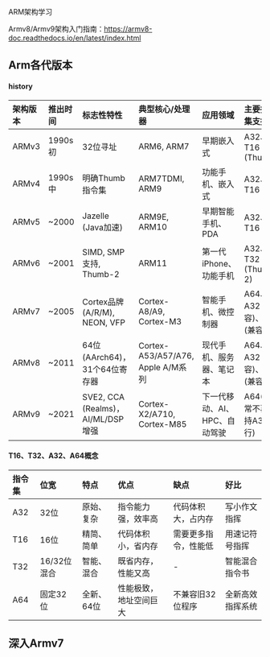 ARM架构学习

Armv8/Armv9架构入门指南：https://armv8-doc.readthedocs.io/en/latest/index.html

## Arm各代版本

#### history
| 架构版本 | 推出时间 | 标志性特性 | 典型核心/处理器 | 应用领域 | 主要指令集支持 |
|:---------|:---------|:-----------|:----------------|:---------|:----------|
| ARMv3 | 1990s初 | 32位寻址 | ARM6, ARM7 | 早期嵌入式 | A32、T16 (Thumb) |
| ARMv4 | 1990s中 | 明确Thumb指令集 | ARM7TDMI, ARM9 | 功能手机、嵌入式 | A32、T16 |
| ARMv5 | ~2000 | Jazelle (Java加速) | ARM9E, ARM10 | 早期智能手机、PDA | A32、T16 |
| ARMv6 | ~2001 | SIMD, SMP支持, Thumb-2 | ARM11 | 第一代iPhone、功能手机 | A32、T32 (Thumb-2) |
| ARMv7 | ~2005 | Cortex品牌 (A/R/M), NEON, VFP | Cortex-A8/A9, Cortex-M3 | 智能手机、微控制器 | A64、A32 (兼容)、T32 (兼容) |
| ARMv8 | ~2011 | 64位 (AArch64)，31个64位寄存器 | Cortex-A53/A57/A76, Apple A/M系列 | 现代手机、服务器、笔记本 | A64、A32 (兼容)、T32 (兼容) |
| ARMv9 | ~2021 | SVE2, CCA (Realms)，AI/ML/DSP增强 | Cortex-X2/A710, Cortex-M85 | 下一代移动、AI、HPC、自动驾驶 | A64(通常不再支持A32执行) |

#### T16、T32、A32、A64概念
| 指令集 | 位宽 | 特点 | 优点 | 缺点 | 好比 |
|:-------|:-----|:-----|:-----|:-----|:-----|
| A32 | 32位 | 原始、复杂 | 指令能力强，效率高 | 代码体积大，占内存 | 写小作文指挥 |
| T16 | 16位 | 精简、简单 | 代码体积小，省内存 | 需要更多指令，性能低 | 用速记符号指挥 |
| T32 | 16/32位混合 | 智能、混合 | 既省内存，性能又高 | - | 智能混合指令书 |
| A64 | 固定32位 | 全新、64位 | 性能极致，地址空间巨大 | 不兼容旧32位程序 | 全新高效指挥系统 |



## 深入Armv7


